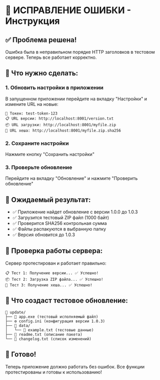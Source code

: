 # 🔧 ИСПРАВЛЕНИЕ ОШИБКИ - Инструкция

## ✅ Проблема решена!

Ошибка была в неправильном порядке HTTP заголовков в тестовом сервере. Теперь все работает корректно.

## 🚀 Что нужно сделать:

### 1. Обновить настройки в приложении
В запущенном приложении перейдите на вкладку "Настройки" и измените URL на новые:

```
📝 Токен: test-token-123
📋 URL версии: http://localhost:8001/version.txt
📦 URL загрузки: http://localhost:8001/myfile.zip
🔐 URL хеша: http://localhost:8001/myfile.zip.sha256
```

### 2. Сохраните настройки
Нажмите кнопку "Сохранить настройки"

### 3. Проверьте обновление
Перейдите на вкладку "Обновление" и нажмите "Проверить обновление"

## 🎯 Ожидаемый результат:

- ✅ Приложение найдет обновление с версии 1.0.0 до 1.0.3
- ✅ Загрузится тестовый ZIP файл (1000 байт)
- ✅ Проверится SHA256 контрольная сумма
- ✅ Файлы распакуются в выбранную папку
- ✅ Версия обновится до 1.0.3

## 🧪 Проверка работы сервера:

Сервер протестирован и работает правильно:
```
📋 Тест 1: Получение версии... ✅ Успешно!
📦 Тест 2: Загрузка ZIP файла... ✅ Успешно!
🔐 Тест 3: Получение хеша... ✅ Успешно!
```

## 📁 Что создаст тестовое обновление:

```
📁 update/
├── 📄 app.exe (тестовый исполняемый файл)
├── ⚙️ config.ini (конфигурация версии 1.0.3)
├── 📁 data/
│   └── 📄 example.txt (тестовые данные)
├── 📄 readme.txt (описание пакета)
└── 📄 changelog.txt (список изменений)
```

## 🎉 Готово!

Теперь приложение должно работать без ошибок. Все функции протестированы и готовы к использованию!
